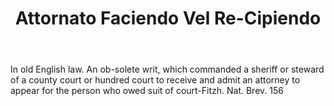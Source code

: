 ---
title: Attornato Faciendo Vel Re-Cipiendo
permalink: "/definitions/attornato-faciendo-vel-re-cipiendo.html"
body: In old English law. An ob-solete writ, which commanded a sheriff or steward
  of a county court or hundred court to receive and admit an attorney to appear for
  the person who owed suit of court-Fitzh. Nat. Brev. 156
published_at: '2018-07-07'
layout: post
---